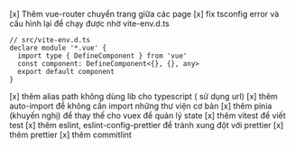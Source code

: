 [x] Thêm vue-router chuyển trang giữa các page
[x] fix tsconfig error và cấu hình lại để chạy được nhờ vite-env.d.ts

```
// src/vite-env.d.ts
declare module '*.vue' {
  import type { DefineComponent } from 'vue'
  const component: DefineComponent<{}, {}, any>
  export default component
}
```

[x] thêm alias path không dùng lib cho typescript ( sử dụng url)
[x] thêm auto-import để không cần import những thư viện cơ bản
[x] thêm pinia (khuyến nghị) để thay thế cho vuex để quản lý state
[x] thêm vitest để viết test
[x] thêm eslint, eslint-config-prettier để tránh xung đột với prettier
[x] thêm prettier
[x] thêm commitlint
